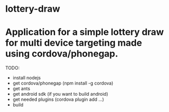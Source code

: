 lottery-draw
============

Application for a simple lottery draw for multi device targeting made using cordova/phonegap.
============
TODO:
* install nodejs
* get cordova/phonegap (npm install -g cordova)
* get ants 
* get android sdk (if you want to build android)
* get needed plugins  (cordova plugin add ...)
* build

